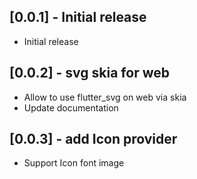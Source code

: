 ## [0.0.1] - Initial release

* Initial release

## [0.0.2] - svg skia for web
* Allow to use flutter_svg on web via skia
* Update documentation

## [0.0.3] - add Icon provider
* Support Icon font image